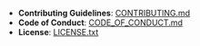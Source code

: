 * **Contributing Guidelines**: [CONTRIBUTING.md]({{var:repo-url}}/blob/main/CONTRIBUTING.md)
* **Code of Conduct**: [CODE_OF_CONDUCT.md]({{var:repo-url}}/blob/main/CODE_OF_CONDUCT.md)
* **License**: [LICENSE.txt]({{var:repo-url}}/blob/main/LICENSE.txt)

